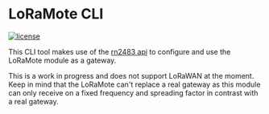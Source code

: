 # LoRaMote CLI
[![license](https://img.shields.io/github/license/mashape/apistatus.svg)](https://github.com/BulletTime/loramote/blob/master/LICENSE)

This CLI tool makes use of the [rn2483 api](https://github.com/BulletTime/RN2483) to configure and use the LoRaMote module
as a gateway.

This is a work in progress and does not support LoRaWAN at the moment. Keep in mind that the LoRaMote can't replace a real
gateway as this module can only receive on a fixed frequency and spreading factor in contrast with a real gateway.
